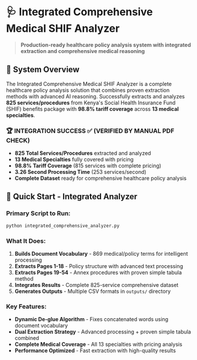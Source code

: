 # 🩺 Integrated Comprehensive Medical SHIF Analyzer

> **Production-ready healthcare policy analysis system with integrated extraction and comprehensive medical reasoning**

## 🎯 **System Overview**

The Integrated Comprehensive Medical SHIF Analyzer is a complete healthcare policy analysis solution that combines proven extraction methods with advanced AI reasoning. Successfully extracts and analyzes **825 services/procedures** from Kenya's Social Health Insurance Fund (SHIF) benefits package with **98.8% tariff coverage** across **13 medical specialties**.

### **🏆 INTEGRATION SUCCESS** ✅ **(VERIFIED BY MANUAL PDF CHECK)**
- **825 Total Services/Procedures** extracted and analyzed
- **13 Medical Specialties** fully covered with pricing
- **98.8% Tariff Coverage** (815 services with complete pricing)
- **3.26 Second Processing Time** (253 services/second)
- **Complete Dataset** ready for comprehensive healthcare policy analysis

## 🚀 **Quick Start - Integrated Analyzer**

### **Primary Script to Run:**
```bash
python integrated_comprehensive_analyzer.py
```

### **What It Does:**
1. **Builds Document Vocabulary** - 869 medical/policy terms for intelligent processing
2. **Extracts Pages 1-18** - Policy structure with advanced text processing
3. **Extracts Pages 19-54** - Annex procedures with proven simple tabula method
4. **Integrates Results** - Complete 825-service comprehensive dataset
5. **Generates Outputs** - Multiple CSV formats in `outputs/` directory

### **Key Features:**
- **Dynamic De-glue Algorithm** - Fixes concatenated words using document vocabulary
- **Dual Extraction Strategy** - Advanced processing + proven simple tabula combined
- **Complete Medical Coverage** - All 13 specialties with pricing analysis
- **Performance Optimized** - Fast extraction with high-quality results
